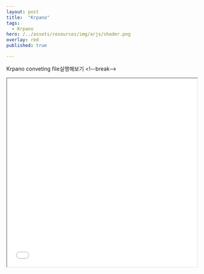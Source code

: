 ```yaml
---
layout: post
title:  "Krpano"
tags:
  - Krpano
hero: /../assets/resources/img/arjs/shader.png
overlay: red
published: true

---
```

Krpano conveting file실행해보기
<!–-break-–>
                                                                         
<iframe width="100%" height="500px;" src="/../assets/resources/html/krpano/3/index.html"></iframe>
